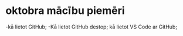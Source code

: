# oktobra mācību piemēri

-kā lietot GitHub;
-Kā lietot GitHub destop;
kā lietot VS Code ar GitHub;
